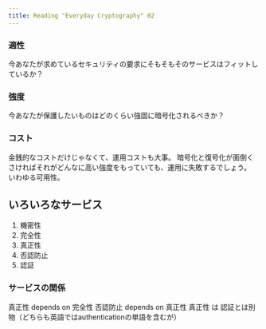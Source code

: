 ```yaml
---
title: Reading "Everyday Cryptography" 02
---
```


### 適性

今あなたが求めているセキュリティの要求にそもそもそのサービスはフィットしているか？

### 強度

今あなたが保護したいものはどのくらい強固に暗号化されるべきか？

### コスト

金銭的なコストだけじゃなくて、運用コストも大事。
暗号化と復号化が面倒くさければそれがどんなに高い強度をもっていても、運用に失敗するでしょう。
いわゆる可用性。

## いろいろなサービス

1. 機密性
2. 完全性
3. 真正性
4. 否認防止
5. 認証

### サービスの関係

真正性 depends on 完全性
否認防止 depends on 真正性
真正性 は 認証とは別物（どちらも英語ではauthenticationの単語を含むが）
